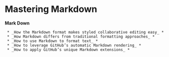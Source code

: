 # Mastering Markdown

**Mark Down**

     * _How the Markdown format makes styled collaborative editing easy_ *      
     * _How Markdown differs from traditional formatting approaches_ *    
     * _How to use Markdown to format text_ *  
     * _How to leverage GitHub’s automatic Markdown rendering_ *  
     * _How to apply GitHub’s unique Markdown extensions_ *  
     

